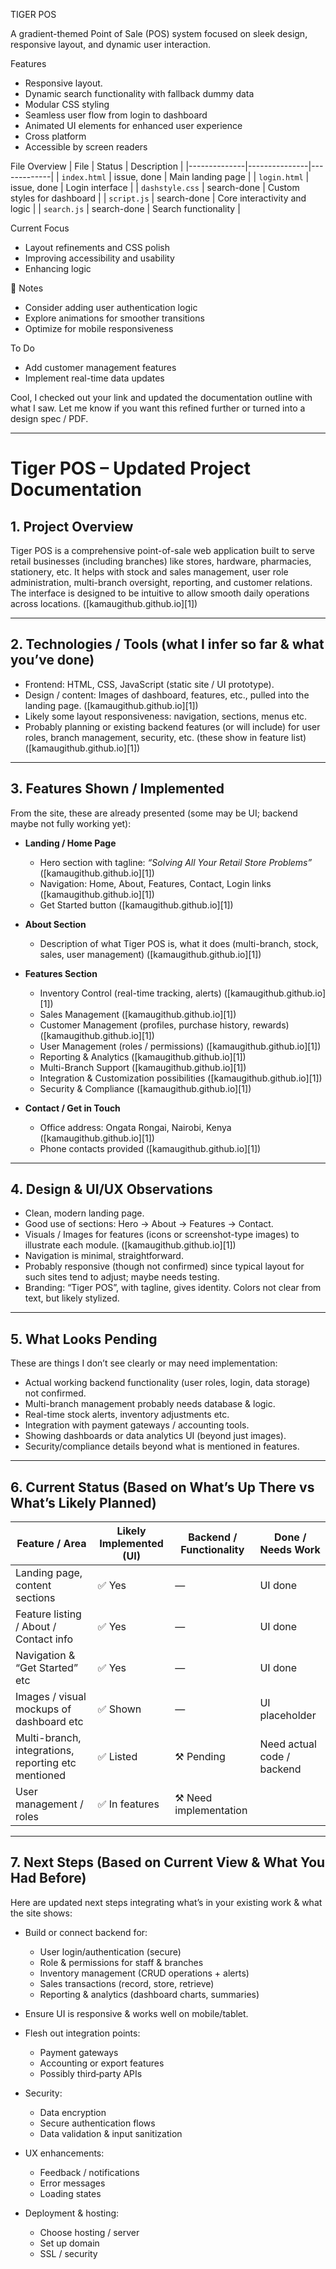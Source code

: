 TIGER POS 

A gradient-themed Point of Sale (POS) system focused on sleek design, responsive layout, and dynamic user interaction.

 Features
- Responsive layout.
- Dynamic search functionality with fallback dummy data
- Modular CSS styling 
- Seamless user flow from login to dashboard
- Animated UI elements for enhanced user experience
- Cross platform
- Accessible by screen readers

 File Overview
| File         | Status        | Description |
|--------------|---------------|-------------|
| `index.html` | issue, done   | Main landing page |
| `login.html` | issue, done   | Login interface |
| `dashstyle.css` | search-done | Custom styles for dashboard |
| `script.js`  | search-done   | Core interactivity and logic |
| `search.js`  | search-done   | Search functionality |

 Current Focus
- Layout refinements and CSS polish
- Improving accessibility and usability
- Enhancing  logic 

 📌 Notes
- Consider adding user authentication logic
- Explore animations for smoother transitions
- Optimize for mobile responsiveness

 To Do
- Add customer management features
- Implement real-time data updates

Cool, I checked out your link and updated the documentation outline with what I saw. Let me know if you want this refined further or turned into a design spec / PDF.

---

# **Tiger POS – Updated Project Documentation**

## 1. **Project Overview**

Tiger POS is a comprehensive point-of-sale web application built to serve retail businesses (including branches) like stores, hardware, pharmacies, stationery, etc. It helps with stock and sales management, user role administration, multi-branch oversight, reporting, and customer relations. The interface is designed to be intuitive to allow smooth daily operations across locations. ([kamaugithub.github.io][1])

---

## 2. **Technologies / Tools (what I infer so far & what you’ve done)**

* Frontend: HTML, CSS, JavaScript (static site / UI prototype).
* Design / content: Images of dashboard, features, etc., pulled into the landing page. ([kamaugithub.github.io][1])
* Likely some layout responsiveness: navigation, sections, menus etc.
* Probably planning or existing backend features (or will include) for user roles, branch management, security, etc. (these show in feature list) ([kamaugithub.github.io][1])

---

## 3. **Features Shown / Implemented**

From the site, these are already presented (some may be UI; backend maybe not fully working yet):

* **Landing / Home Page**

  * Hero section with tagline: *“Solving All Your Retail Store Problems”* ([kamaugithub.github.io][1])
  * Navigation: Home, About, Features, Contact, Login links ([kamaugithub.github.io][1])
  * Get Started button ([kamaugithub.github.io][1])

* **About Section**

  * Description of what Tiger POS is, what it does (multi-branch, stock, sales, user management) ([kamaugithub.github.io][1])

* **Features Section**

  * Inventory Control (real-time tracking, alerts) ([kamaugithub.github.io][1])
  * Sales Management ([kamaugithub.github.io][1])
  * Customer Management (profiles, purchase history, rewards) ([kamaugithub.github.io][1])
  * User Management (roles / permissions) ([kamaugithub.github.io][1])
  * Reporting & Analytics ([kamaugithub.github.io][1])
  * Multi-Branch Support ([kamaugithub.github.io][1])
  * Integration & Customization possibilities ([kamaugithub.github.io][1])
  * Security & Compliance ([kamaugithub.github.io][1])

* **Contact / Get in Touch**

  * Office address: Ongata Rongai, Nairobi, Kenya ([kamaugithub.github.io][1])
  * Phone contacts provided ([kamaugithub.github.io][1])

---

## 4. **Design & UI/UX Observations**

* Clean, modern landing page.
* Good use of sections: Hero → About → Features → Contact.
* Visuals / Images for features (icons or screenshot-type images) to illustrate each module. ([kamaugithub.github.io][1])
* Navigation is minimal, straightforward.
* Probably responsive (though not confirmed) since typical layout for such sites tend to adjust; maybe needs testing.
* Branding: “Tiger POS”, with tagline, gives identity. Colors not clear from text, but likely stylized.

---

## 5. **What Looks Pending**

These are things I don’t see clearly or may need implementation:

* Actual working backend functionality (user roles, login, data storage) not confirmed.
* Multi-branch management probably needs database & logic.
* Real-time stock alerts, inventory adjustments etc.
* Integration with payment gateways / accounting tools.
* Showing dashboards or data analytics UI (beyond just images).
* Security/compliance details beyond what is mentioned in features.

---

## 6. **Current Status (Based on What’s Up There vs What’s Likely Planned)**

| Feature / Area                                      | Likely Implemented (UI) | Backend / Functionality | Done / Needs Work          |
| --------------------------------------------------- | ----------------------- | ----------------------- | -------------------------- |
| Landing page, content sections                      | ✅ Yes                   | —                       | UI done                    |
| Feature listing / About / Contact info              | ✅ Yes                   | —                       | UI done                    |
| Navigation & “Get Started” etc                      | ✅ Yes                   | —                       | UI done                    |
| Images / visual mockups of dashboard etc            | ✅ Shown                 | —                       | UI placeholder             |
| Multi-branch, integrations, reporting etc mentioned | ✅ Listed                | ⚒ Pending               | Need actual code / backend |
| User management / roles                             | ✅ In features           | ⚒ Need implementation   |                            |

---

## 7. **Next Steps (Based on Current View & What You Had Before)**

Here are updated next steps integrating what’s in your existing work & what the site shows:

* Build or connect backend for:

  * User login/authentication (secure)
  * Role & permissions for staff & branches
  * Inventory management (CRUD operations + alerts)
  * Sales transactions (record, store, retrieve)
  * Reporting & analytics (dashboard charts, summaries)

* Ensure UI is responsive & works well on mobile/tablet.

* Flesh out integration points:

  * Payment gateways
  * Accounting or export features
  * Possibly third‐party APIs

* Security:

  * Data encryption
  * Secure authentication flows
  * Data validation & input sanitization

* UX enhancements:

  * Feedback / notifications
  * Error messages
  * Loading states

* Deployment & hosting:

  * Choose hosting / server
  * Set up domain
  * SSL / security



